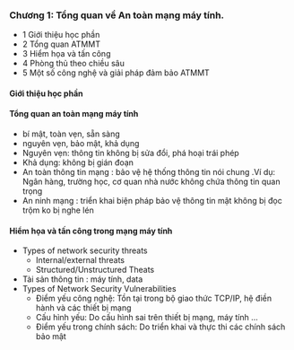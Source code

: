 
### Chương 1: Tổng quan về An toàn mạng máy tính.
- 1 Giới thiệu học phần 
- 2 Tổng quan ATMMT
- 3 Hiểm họa và tấn công
- 4 Phòng thủ theo chiều sâu
- 5 Một số công nghệ và giải pháp đảm bảo ATMMT
#### Giới thiệu học phần
#### Tổng quan an toàn mạng máy tính 
- bí mật, toàn vẹn, sẵn sàng 
- nguyên vẹn, bảo mật, khả dụng
- Nguyên vẹn: thông tin không bị sửa đổi, phá hoại trái phép
- Khả dụng: không bị gián đoạn
- An toàn thông tin mạng : bảo vệ hệ thống thông tin nói chung .Ví dụ: Ngân hàng, trường học, cơ quan nhà nước không chứa thông tin quan trọng 
- An ninh mạng : triển khai biện pháp bảo vệ thông tin mật không bị đọc trộm ko bị nghe lén 

#### Hiểm họa và tấn công trong mạng máy tính 
- Types of network security threats 
    + Internal/external threats
    + Structured/Unstructured Theats 
- Tài sản thông tin : máy tính, data 
- Types of Network Security Vulnerabilities
    + Điểm yếu công nghệ: Tồn tại trong bộ giao thức TCP/IP, hệ điền hành và các thiết bị mạng
    + Cấu hình yếu: Do cấu hình sai trên thiết bị mạng, máy tính ...
    + Điểm yếu trong chính sách: Do triển khai và thực thi các chính sách bảo mật
